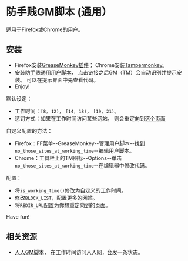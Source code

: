 # 防手贱GM脚本 (通用）

适用于Firefox或Chrome的用户。

## 安装

   * Firefox安装[GreaseMonkey插件](https://addons.mozilla.org/en-US/firefox/addon/greasemonkey/)；
   Chrome安装[Tampermonkey](https://chrome.google.com/webstore/detail/tampermonkey/dhdgffkkebhmkfjojejmpbldmpobfkfo)。
   * 安装[防手贱通用用户脚本](https://github.com/hupili/userscripts/raw/master/no_those_sites_at_working_time.user.js)，
   点击链接之后GM（TM）会自动识别并提示安装。
   可以在提示界面中先查看代码。
   * Enjoy!

默认设定：

   * 工作时间：`[8, 12)`， `[14, 18)`， `[19, 21)`。
   * 惩罚方式：如果在工作时间访问某些网站，
   则会重定向到[这个页面](http://hupili.github.com/pages/stop-time-leecher.html)

自定义配置的方法：

   * Firefox：FF菜单--GreaseMonkey--管理用户脚本--找到`no_those_sites_at_working_time`--编辑用户脚本。
   * Chrome：工具栏上的TM图标--Options--单击`no_those_sites_at_working_time`--在编辑器中修改代码。

配置：

   * 将`is_working_time()`修改为自定义的工作时间。
   * 修改`BLOCK_LIST`，配置更多的网站。
   * 将`REDIR_URL`配置为你想重定向到的页面。

Have fun!

## 相关资源

   * [人人GM脚本](https://github.com/hupili/userscripts/blob/master/doc/stop-time-leecher.md)，
   在工作时间访问人人网，会发一条状态。
